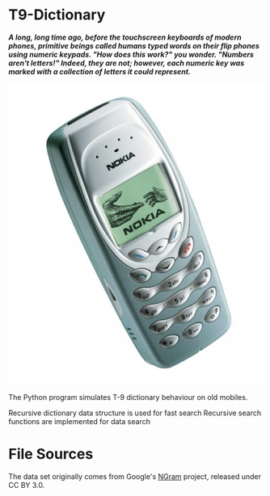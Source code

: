 # T9-Dictionary

***A long, long time ago, before the touchscreen keyboards of modern phones, primitive beings called humans typed words on their flip phones using numeric keypads. "How does this work?" you wonder. "Numbers aren't letters!" Indeed, they are not; however, each numeric key was marked with a collection of letters it could represent.***

![Alt text](/img/nokia.png?raw=true "Nokia")

The Python program simulates T-9 dictionary behaviour on old mobiles.

Recursive dictionary data structure is used for fast search
Recursive search functions are implemented for data search

# File Sources
The data set originally comes from Google's [NGram](https://storage.googleapis.com/books/ngrams/books/datasetsv3.html) project, released under CC BY 3.0.
